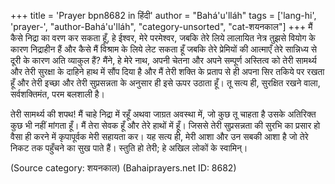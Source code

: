 +++
title = 'Prayer bpn8682 in हिंदी'
author = "Bahá'u'lláh"
tags = ['lang-hi', 'prayer-', "author-Bahá'u'lláh", "category-unsorted", "cat-शयनकाल"]
+++
मैं कैसे निद्रा का वरण कर सकता हूँ, हे ईश्वर, मेरे परमेश्वर, जबकि तेरे लिये लालायित नेत्र तुझसे वियोग के कारण निद्राहीन हैं और कैसे मैं विश्राम के लिये लेट सकता हूँ जबकि तेरे प्रेमियों की आत्माएँ तेरे सान्निध्य से दूरी के कारण अति व्याकुल हैं? मैंने, हे मेरे नाथ, अपनी चेतना और अपने सम्पूर्ण अस्तित्व को तेरी सामर्थ्य और तेरी सुरक्षा के दाहिने हाथ में सौंप दिया है और मैं तेरी शक्ति के प्रताप से ही अपना सिर तकिये पर रखता हूँ और तेरी इच्छा और तेरी सुप्रसन्नता के अनुसार ही इसे ऊपर उठाता हूँ। तू सत्य ही, सुरक्षित रखने वाला, सर्वशक्तिमंत, परम बलशाली है।

तेरी सामर्थ्य की शपथ! मैं चाहे निद्रा में रहूँ अथवा जाग्रत अवस्था में, जो कुछ तू चाहता है उसके अतिरिक्त कुछ भी नहीं मांगता हूँ। मैं तेरा सेवक हूँ और तेरे हाथों में हूँ। जिससे तेरी सुप्रसन्नता की सुरभि का प्रसार हो वैसा ही करने में कृपापूर्वक मेरी सहायता कर। यह सत्य ही, मेरी आशा और उन सबकी आशा है जो तेरे निकट तक पहुँचने का सुख पाते हैं। स्तुति हो तेरी; हे अखिल लोकों के स्वामिन्।

(Source category: शयनकाल)
(Bahaiprayers.net ID: 8682)
